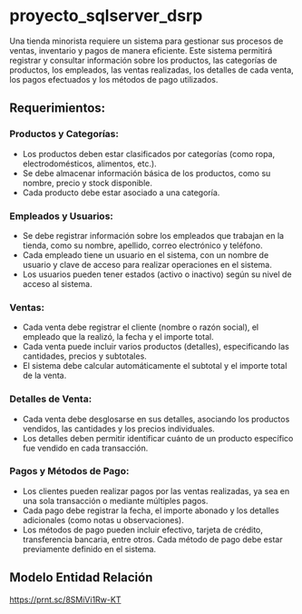 # proyecto_sqlserver_dsrp

Una tienda minorista requiere un sistema para gestionar sus procesos de ventas, inventario y pagos de manera eficiente. Este sistema permitirá registrar y consultar información sobre los productos, las categorías de productos, los empleados, las ventas realizadas, los detalles de cada venta, los pagos efectuados y los métodos de pago utilizados.

## Requerimientos:

### Productos y Categorías:
- Los productos deben estar clasificados por categorías (como ropa, electrodomésticos, alimentos, etc.).
- Se debe almacenar información básica de los productos, como su nombre, precio y stock disponible.
- Cada producto debe estar asociado a una categoría.

### Empleados y Usuarios:
- Se debe registrar información sobre los empleados que trabajan en la tienda, como su nombre, apellido, correo electrónico y teléfono.
- Cada empleado tiene un usuario en el sistema, con un nombre de usuario y clave de acceso para realizar operaciones en el sistema.
- Los usuarios pueden tener estados (activo o inactivo) según su nivel de acceso al sistema.

### Ventas:
- Cada venta debe registrar el cliente (nombre o razón social), el empleado que la realizó, la fecha y el importe total.
- Cada venta puede incluir varios productos (detalles), especificando las cantidades, precios y subtotales.
- El sistema debe calcular automáticamente el subtotal y el importe total de la venta.

### Detalles de Venta:
- Cada venta debe desglosarse en sus detalles, asociando los productos vendidos, las cantidades y los precios individuales.
- Los detalles deben permitir identificar cuánto de un producto específico fue vendido en cada transacción.

### Pagos y Métodos de Pago:
- Los clientes pueden realizar pagos por las ventas realizadas, ya sea en una sola transacción o mediante múltiples pagos.
- Cada pago debe registrar la fecha, el importe abonado y los detalles adicionales (como notas u observaciones).
- Los métodos de pago pueden incluir efectivo, tarjeta de crédito, transferencia bancaria, entre otros. Cada método de pago debe estar previamente definido en el sistema.

## Modelo Entidad Relación
https://prnt.sc/8SMiVi1Rw-KT 
